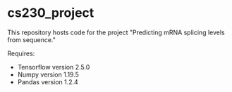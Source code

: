 # cs230_project

This repository hosts code for the project "Predicting mRNA splicing levels from sequence."

Requires:
* Tensorflow version 2.5.0
* Numpy version 1.19.5
* Pandas version 1.2.4
